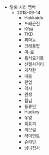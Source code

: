 
- 탈퇴 처리 멤버
    - 2018-09-14
        - Hokkaido
        - 드래곤진
        - Kfsa
        - TKD
        - 위마능
        - 크래용팝
        - 미-로
        - 음식요거트
        - 신월사거리
        - 개착한
        - 띠응
        - 런업
        - 객지
        - 완생
        - 햄님
        - 풍류인
        - Huekey
        - 쭈넝
        - 흑툐끼
        - 리므림
        - 라이언트
        - 슈라딘
        - 남녀집사